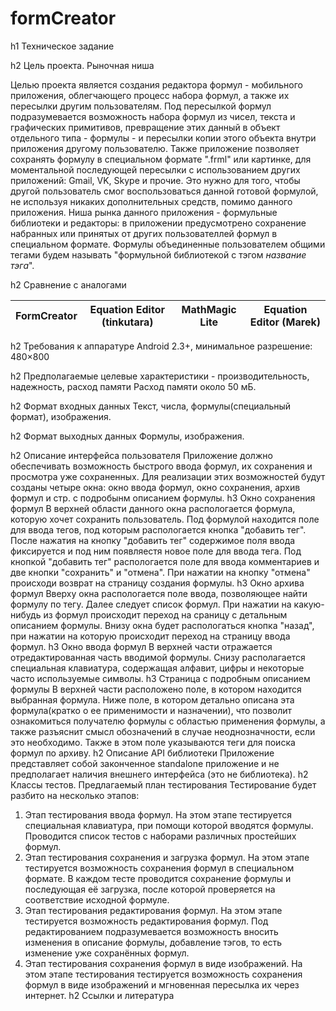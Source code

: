 # formCreator
h1 Техническое задание

h2 Цель проекта. Рыночная ниша

Целью проекта является создания редактора формул - мобильного приложения, облегчающего процесс набора формул, а также их пересылки другим пользователям. Под пересылкой формул подразумевается возможность набора формул из чисел, текста и графических примитивов, превращение этих данный в объект отдельного типа - формулы - и пересылки копии этого объекта внутри приложения другому пользователю. Также приложение позволяет сохранять формулу в специальном формате ".frml" или картинке, для моментальной последующей пересылки с использованием других приложений: Gmail, VK, Skype и прочие. Это нужно для того, чтобы другой пользователь смог воспользоваться данной готовой формулой, не используя никаких дополнительных средств, помимо данного приложения. Ниша рынка данного приложения - формульные библиотеки и редакторы: в приложении предусмотрено сохранение набранных или принятых от других пользователлей формул в специальном формате. Формулы объединенные пользователем общими тегами будем называть "формульной библиотекой с тэгом *название тэга*".

h2 Сравнение с аналогами

| FormCreator| Equation Editor (tinkutara) | MathMagic Lite | Equation Editor (Marek)|
|------------|-----------------------------|----------------|------------------------|


h2 Требования к аппаратуре
Android 2.3+, минимальное разрешение: 480×800

h2 Предполагаемые целевые характеристики - производительность, надежность, расход памяти
Расход памяти около 50 мБ.

h2 Формат входных данных
Текст, числа, формулы(специальный формат), изображения.

h2 Формат выходных данных
Формулы, изображения.

h2 Описание интерфейса пользователя
Приложение должно обеспечивать возможность быстрого ввода формул, их сохранения и просмотра уже сохраненных. Для реализации этих возможностей будут созданы четыре окна: окно ввода формул, окно сохранения, архив формул и стр. с подробынм описанием формулы.
h3 Окно сохранения формул
В верхней области данного окна распологается формула, которую хочет сохранить пользователь. Под формулой находится поле для ввода тегов, под которым распологается кнопка "добавить тег". После нажатия на кнопку  "добавить тег" содержимое поля ввода фиксируется и под ним появляестя новое поле для ввода тега. Под кнопкой "добавить тег" распологается поле для ввода комментариев и две кнопки "сохранить" и "отмена". При нажатии на кнопку "отмена" происходи возврат на страницу создания формулы.
h3 Окно архива формул
Вверху окна распологается поле ввода, позволяющее найти формулу по тегу. Далее следует список формул. При нажатии на какую-нибудь из формул происходит переход на сраницу с детальным описанием формулы. Внизу окна будет распологаться кнопка "назад", при нажатии на которую происходит переход на страницу ввода формул.
h3 Окно ввода формул
В верхней части отражается отредактированная часть вводимой формулы. Снизу располагается специальная клавиатура, содержащая алфавит, цифры и некоторые часто используемые символы.
h3 Страница с подробным описанием формулы
В верхней части расположено поле, в котором находится выбранная формула. Ниже поле, в котором детально описана эта формула(кратко о ее применимости и назначении), что позволит ознакомиться получателю формулы с областью применения формулы, а также разъяснит смысл обозначений в случае неоднозначности, если это необходимо. Также в этом поле указываются теги для поиска формул по архиву.
h2 Описание API библиотеки
Приложение представляет собой законченное standalone приложение и не предполагает наличия внешнего интерфейса (это не библиотека). 
h2 Классы тестов. Предлагаемый план тестирования
Тестирование будет разбито на несколько этапов:
1. Этап тестирования ввода формул.
На этом этапе тестируется специальная клавиатура, при помощи которой вводятся формулы. Проводится список тестов с наборами различных простейших формул.
2. Этап тестирования сохранения и загрузка формул.
На этом этапе тестируется возможность сохранения формул в специальном формате. В каждом тесте проводится сохранение формулы и последующая её загрузка, после которой проверяется на соответствие исходной формуле.
3. Этап тестирования редактирования формул.
На этом этапе тестируется возможность редактирования формул. Под редактированием подразумевается возможность вносить изменения в описание формулы, добавление тэгов, то есть изменение уже сохранённых формул.
4. Этап тестирования сохранения формул в виде изображений.
На этом этапе тестирования тестируется возможность сохранения формул в виде изображений и мгновенная пересылка их через интернет.
h2 Ссылки и литература


